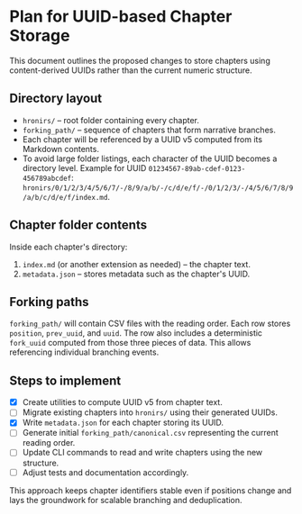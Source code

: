 # Plan for UUID-based Chapter Storage

This document outlines the proposed changes to store chapters using
content-derived UUIDs rather than the current numeric structure.

## Directory layout

- `hronirs/` – root folder containing every chapter.
- `forking_path/` – sequence of chapters that form narrative branches.
- Each chapter will be referenced by a UUID v5 computed from its Markdown
  contents.
- To avoid large folder listings, each character of the UUID becomes a
  directory level. Example for UUID
  `01234567-89ab-cdef-0123-456789abcdef`:
  `hronirs/0/1/2/3/4/5/6/7/-/8/9/a/b/-/c/d/e/f/-/0/1/2/3/-/4/5/6/7/8/9/a/b/c/d/e/f/index.md`.

## Chapter folder contents

Inside each chapter's directory:

1. `index.md` (or another extension as needed) – the chapter text.
2. `metadata.json` – stores metadata such as the chapter's UUID.

## Forking paths

`forking_path/` will contain CSV files with the reading order.
Each row stores `position`, `prev_uuid`, and `uuid`.
The row also includes a deterministic `fork_uuid` computed from those
three pieces of data. This allows referencing individual branching events.

## Steps to implement

- [x] Create utilities to compute UUID v5 from chapter text.
- [ ] Migrate existing chapters into `hronirs/` using their generated UUIDs.
- [x] Write `metadata.json` for each chapter storing its UUID.
- [ ] Generate initial `forking_path/canonical.csv` representing the current
  reading order.
- [ ] Update CLI commands to read and write chapters using the new structure.
- [ ] Adjust tests and documentation accordingly.

This approach keeps chapter identifiers stable even if positions change and
lays the groundwork for scalable branching and deduplication.
